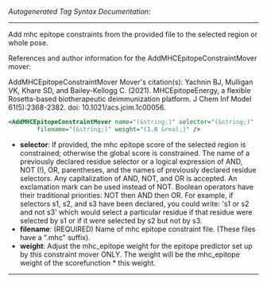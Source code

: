 <!-- THIS IS AN AUTOGENERATED FILE: Don't edit it directly, instead change the schema definition in the code itself. -->

_Autogenerated Tag Syntax Documentation:_

---
Add mhc epitope constraints from the provided file to the selected region or whole pose.

References and author information for the AddMHCEpitopeConstraintMover mover:

AddMHCEpitopeConstraintMover Mover's citation(s):
Yachnin BJ, Mulligan VK, Khare SD, and Bailey-Kellogg C.  (2021).  MHCEpitopeEnergy, a flexible Rosetta-based biotherapeutic deimmunization platform.  J Chem Inf Model 61(5):2368-2382.  doi: 10.1021/acs.jcim.1c00056.

```xml
<AddMHCEpitopeConstraintMover name="(&string;)" selector="(&string;)"
        filename="(&string;)" weight="(1.0 &real;)" />
```

-   **selector**: If provided, the mhc epitope score of the selected region is constrained; otherwise the global score is constrained. The name of a previously declared residue selector or a logical expression of AND, NOT (!), OR, parentheses, and the names of previously declared residue selectors. Any capitalization of AND, NOT, and OR is accepted. An exclamation mark can be used instead of NOT. Boolean operators have their traditional priorities: NOT then AND then OR. For example, if selectors s1, s2, and s3 have been declared, you could write: 's1 or s2 and not s3' which would select a particular residue if that residue were selected by s1 or if it were selected by s2 but not by s3.
-   **filename**: (REQUIRED) Name of mhc epitope constraint file.  (These files have a ".mhc" suffix).
-   **weight**: Adjust the mhc_epitope weight for the epitope predictor set up by this constraint mover ONLY.  The weight will be the mhc_epitope weight of the scorefunction * this weight.

---
